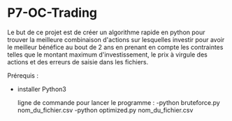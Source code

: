# P7-OC-Trading

Le but de ce projet est de créer un algorithme rapide en python pour trouver la meilleure combinaison d'actions sur lesquelles investir pour avoir le meilleur bénéfice au bout de 2 ans en prenant en compte les contraintes telles que le montant maximum d'investissement, le prix à virgule des actions et des erreurs de saisie dans les fichiers.

Prérequis : 
- installer Python3


  ligne de commande pour lancer le programme : 
  -python bruteforce.py nom_du_fichier.csv
  -python optimized.py nom_du_fichier.csv
  
 
